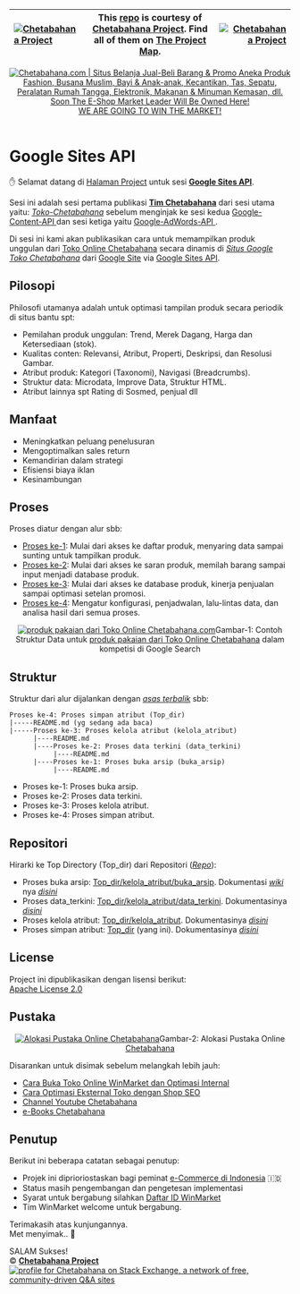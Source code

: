 |[![Chetabahana Project](https://avatars1.githubusercontent.com/u/36441664?v=10&s=20)](https://github.com/chetabahana) |This [repo](#repository "Project Repository") is courtesy of [Chetabahana Project](https://github.com/MarketLeader "We are providing an Integrated Open Source Project about The World of e-Commerce."). Find all of them on [The Project Map](https://marketleader.github.io/#bagan-projek "Project Mapping").|[![Chetabahana Project](https://avatars2.githubusercontent.com/u/36441943?v=10&s=20)](https://github.com/MarketLeader) |
|:----|----|----:|

<p align="center"> 
<a href="https://chetabahana.com/">
<img src="https://chetabahana.files.wordpress.com/2018/04/logoweb.png" alt="Chetabahana.com | Situs Belanja Jual-Beli Barang & Promo Aneka Produk Fashion, Busana Muslim, Bayi & Anak-anak, Kecantikan, Tas, Sepatu, Peralatan Rumah Tangga, Elektronik, Makanan & Minuman Kemasan, dll. Soon The E-Shop Market Leader Will Be Owned Here!"></a><br />
<a href="https://github.com/MarketLeader">  
WE ARE GOING TO WIN THE MARKET!
</a><br /><br />
</p>


# Google Sites API
:hand: Selamat datang di [Halaman Project](https://github.com/MarketLeader) untuk sesi [**Google Sites API**](https://github.com/MarketLeader/Google-Sites-API).

Sesi ini adalah sesi pertama publikasi [**Tim Chetabahana**](https://github.com/chetabahana) dari sesi utama yaitu: [_Toko-Chetabahana_](https://github.com/MarketLeader/Toko-Chetabahana) sebelum menginjak ke sesi kedua [ Google-Content-API ](https://github.com/MarketLeader/Google-Content-API) dan sesi ketiga  yaitu [ Google-AdWords-API ](https://github.com/MarketLeader/Google-AdWords-API).

Di sesi ini kami akan publikasikan cara untuk memampilkan produk unggulan dari [Toko Online Chetabahana](https://chetabahana.com/)  secara dinamis di [_Situs Google Toko Chetabahana_](http://toko.chetabahana.com/) dari [Google Site](http://sites.google.com/) via [Google Sites API](https://developers.google.com/google-apps/sites/docs/developers_guide).

## Pilosopi
Philosofi utamanya adalah untuk optimasi tampilan produk secara periodik di situs bantu spt:
- Pemilahan produk unggulan: Trend, Merek Dagang, Harga dan Ketersediaan (stok).
- Kualitas conten: Relevansi, Atribut, Properti, Deskripsi, dan Resolusi Gambar.
- Atribut produk: Kategori (Taxonomi), Navigasi (Breadcrumbs).
- Struktur data: Microdata, Improve Data, Struktur HTML.
- Atribut lainnya spt Rating di Sosmed, penjual dll

## Manfaat
- Meningkatkan peluang penelusuran
- Mengoptimalkan sales return
- Kemandirian dalam strategi
- Efisiensi biaya iklan
- Kesinambungan

## Proses
Proses diatur dengan alur sbb:
- [Proses ke-1](https://github.com/MarketLeader/Google-Sites-API#google-sites-api): Mulai dari akses ke daftar produk, menyaring data sampai sunting untuk tampilkan produk.
- [Proses ke-2](https://github.com/MarketLeader/Google-Content-API#google-content-api): Mulai dari akses ke saran produk, memilah barang sampai input menjadi database produk.
- [Proses ke-3](https://github.com/MarketLeader/Google-AdWords-API#google-adwords-api): Mulai dari akses ke database produk, kinerja penjualan sampai optimasi setelan promosi.
- [Proses ke-4](#proses): Mengatur konfigurasi, penjadwalan, lalu-lintas data, dan analisa hasil dari semua proses.
<p align="center"> 
<a href="https://chetabahana.com/product?l=60&o=produk&group=389"><img src="https://user-images.githubusercontent.com/36441664/39101424-8c18e932-46c3-11e8-9eb7-cb5fcaac9540.png" alt="produk pakaian dari Toko Online Chetabahana.com"></a>Gambar-1: Contoh Struktur Data untuk <a href="https://chetabahana.com/product?l=60&o=produk&group=389">produk pakaian dari Toko Online Chetabahana</a> dalam kompetisi di Google Search
</p>

## Struktur
Struktur dari alur dijalankan dengan [_asas terbalik_](https://en.wikipedia.org/wiki/Algorithm) sbb:
```
Proses ke-4: Proses simpan atribut (Top_dir)
|-----README.md (yg sedang ada baca)
|-----Proses ke-3: Proses kelola atribut (kelola_atribut)
      |----README.md
      |----Proses ke-2: Proses data terkini (data_terkini)
           |----README.md
      |----Proses ke-1: Proses buka arsip (buka_arsip)
           |----README.md
```
- Proses ke-1: Proses buka arsip.
- Proses ke-2: Proses data terkini. 
- Proses ke-3: Proses kelola atribut.
- Proses ke-4: Proses simpan atribut.

## Repositori
Hirarki ke Top Directory (Top_dir) dari Repositori ([_Repo_](https://help.github.com/articles/create-a-repo/)):
- Proses buka arsip: [Top_dir/kelola_atribut/buka_arsip](https://github.com/MarketLeader/Google-Sites-API/tree/master/kelola_atribut/buka_arsip). Dokumentasi [_wiki_](https://help.github.com/articles/about-github-wikis/) nya [_disini_](https://github.com/MarketLeader/Google-Sites-API/wiki)
- Proses data_terkini: [Top_dir/kelola_atribut/data_terkini](https://github.com/MarketLeader/Google-Sites-API/tree/master/kelola_atribut/data_terkini). Dokumentasinya [_disini_](https://github.com/MarketLeader/Google-Sites-API/wiki)
- Proses kelola atribut: [Top_dir/kelola_atribut](https://github.com/MarketLeader/Google-Sites-API/tree/master/kelola_atribut). Dokumentasinya [_disini_](https://github.com/MarketLeader/Google-Sites-API/wiki)
- Proses simpan atribut: [Top_dir](https://github.com/MarketLeader/Google-Sites-API) (yang ini). Dokumentasinya [_disini_](https://github.com/MarketLeader/Google-Sites-API/wiki)

## License
Project ini dipublikasikan dengan lisensi berikut:  
[Apache License 2.0](https://github.com/MarketLeader/Toko-Chetabahana/blob/master/LICENSE)

## Pustaka
<p align="center"> 
<a href="https://chetabahana.com/#after_header1_3"><img src="https://user-images.githubusercontent.com/36441664/38942532-44c87736-4359-11e8-9ad4-56f7d2b68ced.png" alt="Alokasi Pustaka Online Chetabahana"></a>Gambar-2: Alokasi Pustaka Online <a href=https://chetabahana.com>Chetabahana</a>
</p>

Disarankan untuk disimak sebelum melangkah lebih jauh:  
- [Cara Buka Toko Online WinMarket dan Optimasi Internal](https://chetabahana.blogspot.com/)
- [Cara Optimasi Eksternal Toko dengan Shop SEO](https://chetabahana.wordpress.com/)
- [Channel Youtube Chetabahana](https://www.youtube.com/channel/UCZlPku9beXzdROCknYLuRNg?view_as=subscriber)
- [e-Books Chetabahana](https://www.scribd.com/user/401259110/Chetabahana)

## Penutup
Berikut ini beberapa catatan sebagai penutup:  
- Projek ini diprioriostaskan bagi peminat [e-Commerce di Indonesia](https://www.youtube.com/watch?v=dd__L8Jh2c4&t=25s) 🇮🇩
- Status masih pengembangan dan pengetesan implementasi
- Syarat untuk bergabung silahkan [Daftar ID WinMarket](https://chetabahana.com/info/tentang-89.html)
- Tim WinMarket welcome untuk bergabung.

Terimakasih atas kunjungannya.  
Met menyimak.. :pray:  

SALAM Sukses!  
:copyright: [**Chetabahana Project**](https://github.com/MarketLeader)  
[![profile for Chetabahana on Stack Exchange, a network of free, community-driven Q&amp;A sites](https://stackexchange.com/users/flair/5054985.png)](https://stackoverflow.com/users/4058484/chetabahana?tab=profile)   
